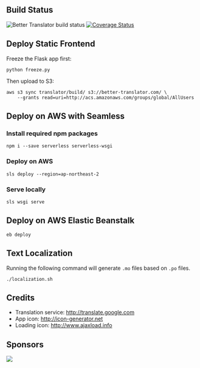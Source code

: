 Build Status
------------
![Better Translator build status](https://travis-ci.org/suminb/translator.svg)
[![Coverage Status](https://coveralls.io/repos/suminb/translator/badge.svg?branch=develop&service=github)](https://coveralls.io/github/suminb/translator?branch=develop)

Deploy Static Frontend
----------------------

Freeze the Flask app first:

    python freeze.py

Then upload to S3:

    aws s3 sync translator/build/ s3://better-translator.com/ \
        --grants read=uri=http://acs.amazonaws.com/groups/global/AllUsers

Deploy on AWS with Seamless
---------------------------

### Install required npm packages

    npm i --save serverless serverless-wsgi

### Deploy on AWS

    sls deploy --region=ap-northeast-2

### Serve locally

    sls wsgi serve

Deploy on AWS Elastic Beanstalk
-------------------------------

    eb deploy

Text Localization
-----------------

Running the following command will generate `.mo` files based on `.po` files.

    ./localization.sh

Credits
-------

* Translation service: <http://translate.google.com>
* App icon: <http://icon-generator.net>
* Loading icon: <http://www.ajaxload.info>

Sponsors
--------

<a href="https://www.browserstack.com">
  <img src="https://jordankasper.com/js-testing/images/browserstack.png"/>
</a>
